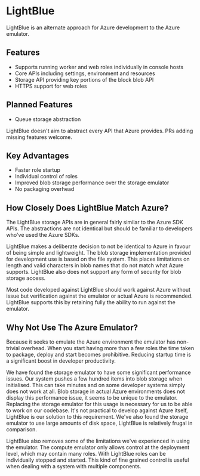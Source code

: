 LightBlue
=========
LightBlue is an alternate approach for Azure development to the Azure emulator. 

Features
--------
* Supports running worker and web roles individually in console hosts
* Core APIs including settings, environment and resources
* Storage API providing key portions of the block blob API
* HTTPS support for web roles

Planned Features
----------------
* Queue storage abstraction

LightBlue doesn't aim to abstract every API that Azure provides. PRs adding missing features welcome.

Key Advantages
--------------
* Faster role startup
* Individual control of roles
* Improved blob storage performance over the storage emulator
* No packaging overhead

How Closely Does LightBlue Match Azure?
---------------------------------------
The LightBlue storage APIs are in general fairly similar to the Azure SDK APIs. The abstractions are not identical but should be familiar to developers who've used the Azure SDKs.

LightBlue makes a deliberate decision to not be identical to Azure in favour of being simple and lightweight. The blob storage implementation provided for development use is based on the file system. This places limitations on length and valid characters in blob names that do not match what Azure supports. LightBlue also does not support any form of security for blob storage access.

Most code developed against LightBlue should work against Azure without issue but verification against the emulator or actual Azure is recommended. LightBlue supports this by retaining fully the ability to run against the emulator.

Why Not Use The Azure Emulator?
-------------------------------
Because it seeks to emulate the Azure environment the emulator has non-trivial overhead. When you start having more than a few roles the time taken to package, deploy and start becomes prohibitive. Reducing startup time is a significant boost in developer productivity.

We have found the storage emulator to have some significant performance issues. Our system pushes a few hundred items into blob storage when initialised. This can take minutes and on some developer systems simply does not work at all. Blob storage in actual Azure environments does not display this performance issue, it seems to be unique to the emulator. Replacing the storage emulator for this usage is necessary for us to be able to work on our codebase. It's not practical to develop against Azure itself, LightBlue is our solution to this requirement. We've also found the storage emulator to use large amounts of disk space, LightBlue is relatively frugal in comparison.

LightBlue also removes some of the limitations we've experienced in using the emulator. The compute emulator only allows control at the deployment level, which may contain many roles. With LightBlue roles can be individually stopped and started. This kind of fine grained control is useful when dealing with a system with multiple components.

